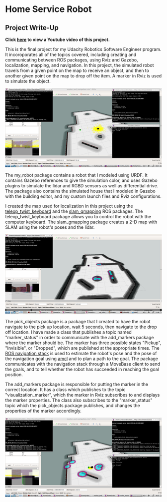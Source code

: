 # Home Service Robot
## Project Write-Up

**Click [here](https://youtu.be/XUIGlAlLMbI) to view a Youtube video of this project.**

This is the final project for my Udacity Robotics Software Engineer program.  It incoroporates all of the topics covered, including creating and communicating between ROS packages, using Rviz and Gazebo, localization, mapping, and navigation.  In this project, the simulated robot travels from a given point on the map to receive an object, and then to another given point on the map to drop off the item.  A marker in Rviz is used to simulate the object.

![Home Service Task](https://github.com/robinlamb/HomeServiceRobot/blob/master/images/home_service_1.png)

The my_robot package contains a robot that I modeled using URDF.  It contains Gazebo references to give the simulation color, and uses Gazebo plugins to simulate the lidar and RGBD sensors as well as differential drive.  The package also contains the simulated house that I modeled in Gazebo with the building editor, and my custom launch files and Rviz configurations.

I created the map used for localization in this project using the [teleop_twist_keyboard](http://wiki.ros.org/teleop_twist_keyboard) and the [slam_gmapping](http://wiki.ros.org/gmapping) ROS packages.  The teleop_twist_keyboard package allows you to control the robot with the computer keyboard.  The slam_gmapping package creates a 2-D map with SLAM using the robot's poses and the lidar.

![SLAM](https://github.com/robinlamb/HomeServiceRobot/blob/master/images/slam.png)

The pick_objects package is a package that I created to have the robot navigate to the pick up location, wait 5 seconds, then navigate to the drop off location.  I have made a class that publishes a topic named "marker_status" in order to communicate with the add_markers package where the marker should be.  The marker has three possible states "Pickup", "Invisible", or "Dropped", which are published at the appropriate times.  The [ROS navigation stack](http://wiki.ros.org/navigation) is used to estimate the robot's pose and the pose of the navigation goal using [amcl](http://wiki.ros.org/amcl) and to plan a path to the goal.  The package communicates with the navigation stack through a MoveBase client to send the goals, and to tell whether the robot has succeeded in reaching the goal position.

The add_markers package is responsible for putting the marker in the correct location.  It has a class which publishes to the topic "visualization_marker", which the marker in Rviz subscribes to and displays the marker properties.  The class also subscribes to the "marker_status" topic which the pick_objects package publishes, and changes the properties of the marker accordingly.

![Home Service Task](https://github.com/robinlamb/HomeServiceRobot/blob/master/images/home_service_2.png)
